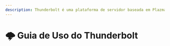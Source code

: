 ```yaml
---
description: Thunderbolt é uma plataforma de servidor baseada em Plazma que permite experimentar patches experimentais diferenciados por sabor para uso direto.
---
```


# 🌩️ Guia de Uso do Thunderbolt
